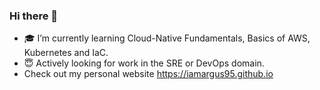 ### Hi there 👋

- 🎓 I’m currently learning Cloud-Native Fundamentals, Basics of AWS, Kubernetes and IaC.
- 😇 Actively looking for work in the SRE or DevOps domain.
- Check out my personal website https://iamargus95.github.io

<!--
**iamargus95/iamargus95** is a ✨ _special_ ✨ repository because its `README.md` (this file) appears on your GitHub profile.

Here are some ideas to get you started:

- 🔭 I’m currently working on ...
- 🌱 I’m currently learning ...
- 👯 I’m looking to collaborate on ...
- 🤔 I’m looking for help with ...
- 💬 Ask me about ...
- 📫 How to reach me: ...
- 😄 Pronouns: ...
- ⚡ Fun fact: ...
-->
